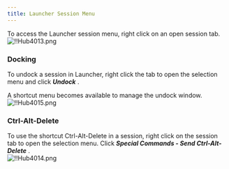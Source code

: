```yaml
---
title: Launcher Session Menu
---
```

To access the Launcher session menu, right click on an open session tab.  
![!!Hub4013.png](https://webdevolutions.azureedge.net/docs/en/hub/Hub4013.png) 

### Docking 

To undock a session in Launcher, right click the tab to open the selection menu and click ***Undock*** .  

A shortcut menu becomes available to manage the undock window.  
![!!Hub4015.png](https://webdevolutions.azureedge.net/docs/en/hub/Hub4015.png) 

### Ctrl-Alt-Delete 

To use the shortcut Ctrl-Alt-Delete in a session, right click on the session tab to open the selection menu. Click ***Special Commands - Send Ctrl-Alt-Delete*** .  
![!!Hub4014.png](https://webdevolutions.azureedge.net/docs/en/hub/Hub4014.png) 

